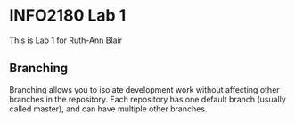 # INFO2180 Lab 1

This is Lab 1 for Ruth-Ann Blair

## Branching

Branching allows you to isolate development work without affecting other branches in the repository. Each repository has one default branch (usually called master), and can have multiple other branches.
